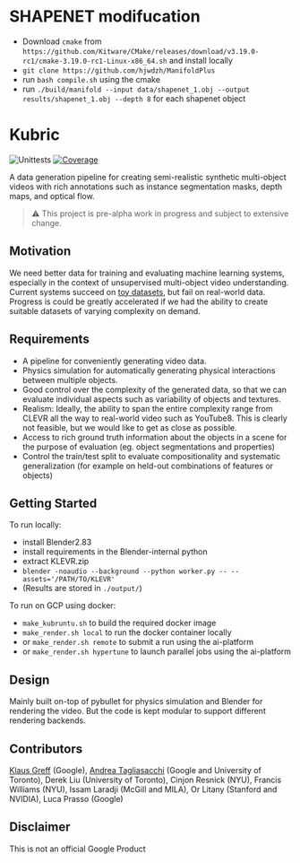 # SHAPENET modifucation 

- Download `cmake` from `https://github.com/Kitware/CMake/releases/download/v3.19.0-rc1/cmake-3.19.0-rc1-Linux-x86_64.sh` and install locally
- `git clone https://github.com/hjwdzh/ManifoldPlus`
- run `bash compile.sh` using the cmake
- run `./build/manifold --input data/shapenet_1.obj --output results/shapenet_1.obj --depth 8` for each shapenet object

# Kubric

![Unittests](https://github.com/google-research/kubric/workflows/Unittests/badge.svg)
[![Coverage](https://badgen.net/codecov/c/github/google-research/kubric)](https://codecov.io/github/google-research/kubric)

A data generation pipeline for creating semi-realistic synthetic multi-object 
videos with rich annotations such as instance segmentation masks, depth maps, 
and optical flow.

> :warning: This project is pre-alpha work in progress and subject to extensive change.

## Motivation
We need better data for training and evaluating machine learning systems, especially in the context of unsupervised multi-object video understanding.
Current systems succeed on [toy datasets](https://github.com/deepmind/multi_object_datasets), but fail on real-world data.
Progress is could be greatly accelerated if we had the ability to create suitable datasets of varying complexity on demand.

## Requirements
- A pipeline for conveniently generating video data. 
- Physics simulation for automatically generating physical interactions between multiple objects.
- Good control over the complexity of the generated data, so that we can evaluate individual aspects such as variability of objects and textures.
- Realism: Ideally, the ability to span the entire complexity range from CLEVR all the way to real-world video such as YouTube8. This is clearly not feasible, but we would like to get as close as possible. 
- Access to rich ground truth information about the objects in a scene for the purpose of evaluation (eg. object segmentations and properties)
- Control the train/test split to evaluate compositionality and systematic generalization (for example on held-out combinations of features or objects)

## Getting Started
To run locally:
* install Blender2.83
* install requirements in the Blender-internal python
* extract KLEVR.zip 
* `blender -noaudio --background --python worker.py -- --assets='/PATH/TO/KLEVR'`
* (Results are stored in `./output/`)

To run on GCP using docker:
* `make_kubruntu.sh` to build the required docker image
* `make_render.sh local` to run the docker container locally
* or `make_render.sh remote` to submit a run using the ai-platform
* or `make_render.sh hypertune` to launch parallel jobs using the ai-platform

## Design
Mainly built on-top of pybullet for physics simulation and Blender for rendering the video.
But the code is kept modular to support different rendering backends.

## Contributors
[Klaus Greff](https://github.com/qwlouse) (Google), [Andrea Tagliasacchi](https://github.com/taiya) (Google and University of Toronto), Derek Liu (University of Toronto), Cinjon Resnick (NYU), Francis Williams (NYU), Issam Laradji (McGill and MILA), Or Litany (Stanford and NVIDIA), Luca Prasso (Google)

## Disclaimer
This is not an official Google Product
